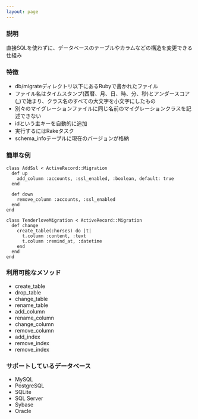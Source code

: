 ```yaml
---
layout: page
---
```

### 説明
直接SQLを使わずに、データベースのテーブルやカラムなどの構造を変更できる仕組み

### 特徴
* db/migrateディレクトリ以下にあるRubyで書かれたファイル
* ファイル名はタイムスタンプ(西暦、月、日、時、分、秒)とアンダースコア(_)で始まり、クラス名のすべての大文字を小文字にしたもの
* 別々のマイグレーションファイルに同じ名前のマイグレーションクラスを記述できない
* idという主キーを自動的に追加
* 実行するにはRakeタスク
* schema_infoテーブルに現在のバージョンが格納

### 簡単な例
    class AddSsl < ActiveRecord::Migration
      def up
        add_column :accounts, :ssl_enabled, :boolean, default: true
      end

      def down
        remove_column :accounts, :ssl_enabled
      end
    end

    class TenderloveMigration < ActiveRecord::Migration
      def change
        create_table(:horses) do |t|
          t.column :content, :text
          t.column :remind_at, :datetime
        end
      end
    end

### 利用可能なメソッド
* create_table
* drop_table
* change_table
* rename_table
* add_column
* rename_column
* change_column
* remove_column
* add_index
* remove_index
* remove_index

### サポートしているデータベース
* MySQL
* PostgreSQL
* SQLite
* SQL Server
* Sybase
* Oracle